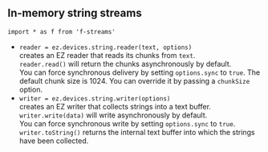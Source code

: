 ## In-memory string streams

`import * as f from 'f-streams'`

* `reader = ez.devices.string.reader(text, options)`  
  creates an EZ reader that reads its chunks from `text`.  
  `reader.read()` will return the chunks asynchronously by default.  
  You can force synchronous delivery by setting `options.sync` to `true`.
  The default chunk size is 1024. You can override it by passing 
  a `chunkSize` option.
* `writer = ez.devices.string.writer(options)`  
  creates an EZ writer that collects strings into a text buffer.  
  `writer.write(data)` will write asynchronously by default.  
  You can force synchronous write by setting `options.sync` to `true`.
  `writer.toString()` returns the internal text buffer into which the 
  strings have been collected.

